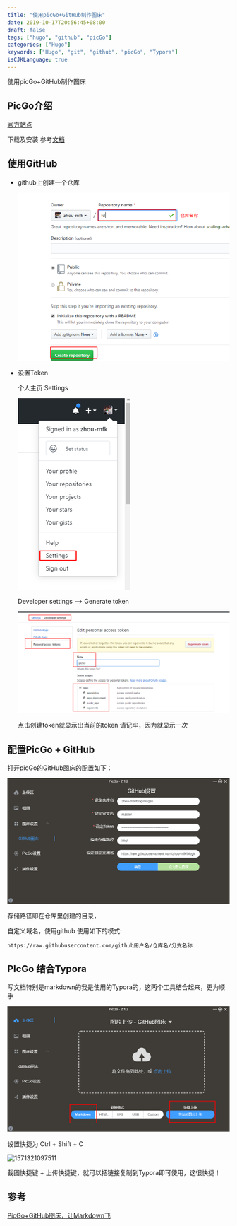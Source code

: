 ```yaml
---
title: "使用picGo+GitHub制作图床"
date: 2019-10-17T20:56:45+08:00
draft: false
tags: ["hugo", "github", "picGo"]
categories: ["Hugo"]
keywords: ["Hugo", "git", "github", "picGo", "Typora"]
isCJKLanguage: true
---
```


使用picGo+GitHub制作图床

## PicGo介绍

[官方站点]( https://molunerfinn.com/PicGo/)

下载及安装 参考[文档]( https://picgo.github.io/PicGo-Doc/zh/guide/ )

## 使用GitHub

- github上创建一个仓库

  ![](https://raw.githubusercontent.com/zhou-mfk/blogimages/master/img/20191017215146.png)

- 设置Token

  个人主页 Settings

  ![](https://raw.githubusercontent.com/zhou-mfk/blogimages/master/img/20191017215246.png)

  Developer settings --> Generate token

  ![](https://raw.githubusercontent.com/zhou-mfk/blogimages/master/img/20191017215453.png)

  点击创建token就显示出当前的token 请记牢，因为就显示一次

  

## 配置PicGo + GitHub

打开picGo的GitHub图床的配置如下：

![github图床](https://raw.githubusercontent.com/zhou-mfk/blogimages/master/img/20191017214236.png)

存储路径即在仓库里创建的目录，

自定义域名，使用github 使用如下的模式:

```
https://raw.githubusercontent.com/github用户名/仓库名/分支名称
```

## PIcGo 结合Typora 

写文档特别是markdown的我是使用的Typora的，这两个工具结合起来，更为顺手

![](https://raw.githubusercontent.com/zhou-mfk/blogimages/master/img/20191017220349.png)

设置快捷为 Ctrl + Shift + C

![1571321097511](C:\Users\zhou-\AppData\Roaming\Typora\typora-user-images\1571321097511.png)

截图快捷键 + 上传快捷键，就可以把链接复制到Typora即可使用，这很快捷！

## 参考

[PicGo+GitHub图床，让Markdown飞]( https://juejin.im/entry/5c4ec5aaf265da614420689f )




